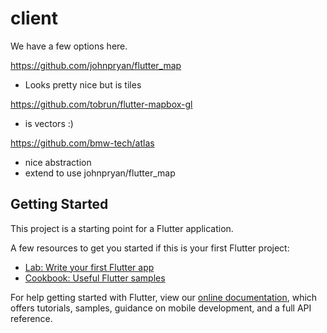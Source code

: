 # client

We have a few options here.

https://github.com/johnpryan/flutter_map

- Looks pretty nice but is tiles

https://github.com/tobrun/flutter-mapbox-gl
- is vectors :)


https://github.com/bmw-tech/atlas

- nice abstraction
- extend to use johnpryan/flutter_map


## Getting Started

This project is a starting point for a Flutter application.

A few resources to get you started if this is your first Flutter project:

- [Lab: Write your first Flutter app](https://flutter.dev/docs/get-started/codelab)
- [Cookbook: Useful Flutter samples](https://flutter.dev/docs/cookbook)

For help getting started with Flutter, view our
[online documentation](https://flutter.dev/docs), which offers tutorials,
samples, guidance on mobile development, and a full API reference.
